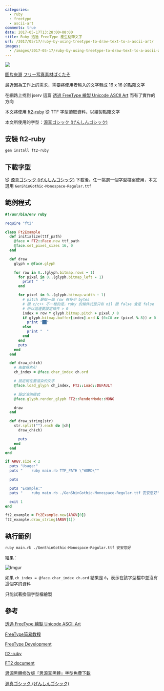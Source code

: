 ```yaml
---
categories:
  - ruby
  - freetype
  - ascii-art
comments: true
date: 2017-05-17T13:28:00+08:00
title: Ruby 透過 FreeType 產生點陣文字
url: /2017/05/17/ruby-by-using-treetype-to-draw-text-to-a-ascii-art/
images:
  - /images/2017-05-17/ruby-by-using-treetype-to-draw-text-to-a-ascii-art.png
---
```


![](https://i.imgur.com/EsiorQx.jpg)

[圖片來源](https://www.pakutaso.com/20160628181pc-11.html)
[フリー写真素材ぱくたそ](https://www.pakutaso.com/)

最近因為工作上的需求，需要將使用者輸入的文字轉成 16 x 16 的點陣文字

在網路上找到 jserv 這篇 [透過 FreeType 繪製 Unicode ASCII Art](http://blog.linux.org.tw/~jserv/archives/002050.html) 而有了實作的方向

<!--more-->

本文將使用 [ft2-ruby](https://github.com/customink/ft2-ruby) 從 TTF 字型讀取資料，以繪製點陣文字

本文所使用的字型：[源真ゴシック (げんしんゴシック)](http://jikasei.me/font/genshin/#zip__10)

## 安裝 ft2-ruby

```bash
gem install ft2-ruby
```

## 下載字型

從 [源真ゴシック (げんしんゴシック)](http://jikasei.me/font/genshin/#zip__10) 下載後，任一挑選一個字型檔案使用，本文選用 `GenShinGothic-Monospace-Regular.ttf`

## 範例程式

```ruby
#!/usr/bin/env ruby

require "ft2"

class Ft2Example
  def initialize(ttf_path)
    @face = FT2::Face.new ttf_path
    @face.set_pixel_sizes 16, 0
  end

  def draw
    glyph = @face.glyph

    for row in 0..(glyph.bitmap.rows - 1)
      for pixel in 0..(glyph.bitmap_left - 1)
        print "  "
      end

      for pixel in 0..(glyph.bitmap.width - 1)
        # pitch 是指一個 row 有多少 bytes
        # 跟 c/c++ 不一樣的是，ruby 的條件式是只有 nil 跟 false 會是 false
        # 所以這邊要設定條件 > 0
        index = row * glyph.bitmap.pitch + pixel / 8
        if glyph.bitmap.buffer[index].ord & (0xC0 >> (pixel % 8)) > 0
          print "██"
        else
          print "  "
        end
      end
      puts
    end
  end

  def draw_ch(ch)
    # 先取得索引
    ch_index = @face.char_index ch.ord

    # 設定現在要渲染的文字
    @face.load_glyph ch_index, FT2::Load::DEFAULT

    # 設定渲染模式
    @face.glyph.render_glyph FT2::RenderMode::MONO

    draw
  end

  def draw_string(str)
    str.split("").each do |ch|
      draw_ch(ch)

      puts
    end
  end
end

if ARGV.size < 2
  puts "Usage:"
  puts "    ruby main.rb TTF_PATH \"WORD\""

  puts

  puts "Example:"
  puts "    ruby main.rb ./GenShinGothic-Monospace-Regular.ttf 安安您好"

  exit 1
end

ft2_example = Ft2Example.new(ARGV[0])
ft2_example.draw_string(ARGV[1])
```

## 執行範例

```bash
ruby main.rb ./GenShinGothic-Monospace-Regular.ttf 安安您好
```

結果：

![Imgur](http://i.imgur.com/f99ibym.png)


如果 `ch_index = @face.char_index ch.ord` 結果是 `0`，表示在該字型檔中並沒有這個字的資料

只能試著換個字型檔繪製

## 參考

[透過 FreeType 繪製 Unicode ASCII Art](http://blog.linux.org.tw/~jserv/archives/002050.html)

[FreeType简易教程](http://mingplusplus.com/tech/2014/09/13/freetype/)

[FreeType Development](https://www.freetype.org/developer.html)

[ft2-ruby](https://github.com/customink/ft2-ruby)

[FT2 document](http://www.rubydoc.info/gems/ft2-ruby/FT2)

[思源黑體修改版「思源真黑體」字型免費下載](https://free.com.tw/genshin-font/)

[源真ゴシック (げんしんゴシック)](http://jikasei.me/font/genshin/#zip__10)